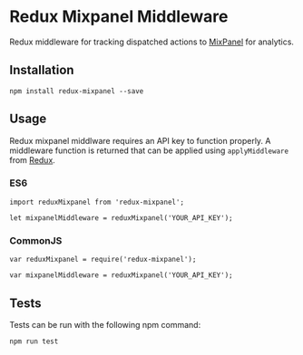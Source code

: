# Redux Mixpanel Middleware

Redux middleware for tracking dispatched actions to [MixPanel](http://www.mixpanel.com) for analytics.

## Installation

`npm install redux-mixpanel --save`

## Usage

Redux mixpanel middlware requires an API key to function properly. A middleware function is returned that can be applied using ``applyMiddleware`` from [Redux](http://rackt.github.io/redux).

### ES6

```
import reduxMixpanel from 'redux-mixpanel';

let mixpanelMiddleware = reduxMixpanel('YOUR_API_KEY');
```

### CommonJS

```
var reduxMixpanel = require('redux-mixpanel');

var mixpanelMiddleware = reduxMixpanel('YOUR_API_KEY');
```

## Tests

Tests can be run with the following npm command:

`npm run test`